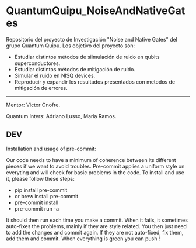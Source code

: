 # QuantumQuipu_NoiseAndNativeGates
Repositorio del proyecto de Investigación "Noise and Native Gates" del grupo Quantum Quipu. Los objetivo del proyecto son:

* Estudiar distintos métodos de siimulación de ruido en qubits superconductores.
* Estudiar distintos métodos de mitigación de ruido.
* Simular el ruido en NISQ devices.
* Reproducir y expandir los resultados presentados con metodos de mitigación de errores.

----------------------------------------------------------------------------------------------------------------------------------

  Mentor: Victor Onofre.

  Quantum Inters: Adriano Lusso, Maria Ramos.


## DEV

Installation and usage of pre-commit:

Our code needs to have a minimum of coherence between its different pieces if we want to avoid troubles. Pre-commit applies a uniform style on everyting and will check for basic problems in the code. To install and use it, please follow these steps:

* pip install pre-commit
* or brew install pre-commit
* pre-commit install
* pre-commit run -a

It should then run each time you make a commit. When it fails, it sometimes auto-fixes the problems, mainly if they are style related. You then just need to add the changes and commit again. If they are not auto-fixed, fix them, add them and commit. When everything is green you can push !
